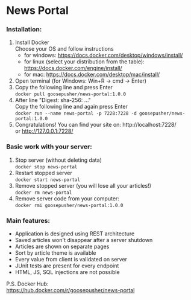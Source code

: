 # News Portal

### Installation:

1) Install Docker\
   Choose your OS and follow instructions
    - for windows:
   https://docs.docker.com/desktop/windows/install/
    - for linux (select your distribution from the table):
   https://docs.docker.com/engine/install/
    - for mac: 
   https://docs.docker.com/desktop/mac/install/
2) Open terminal (for Windows: Win+R -> cmd -> Enter)
3) Copy the following line and press Enter\
`docker pull goosepusher/news-portal:1.0.0`
4) After line "Digest: sha-256: ..."\
Copy the following line and again press Enter \
`docker run --name news-portal -p 7228:7228 -d goosepusher/news-portal:1.0.0`
5) Congratulations! You can find your site on: http://localhost:7228/ \
or http://127.0.0.1:7228/

### Basic work with your server:
1) Stop server (without deleting data)\
`docker stop news-portal`
2) Restart stopped server\
`docker start news-portal`
3) Remove stopped server (you will lose all your articles!)\
`docker rm news-portal`
4) Remove server code from your computer:\
`docker rmi goosepusher/news-portal:1.0.0`

### Main features:
 + Application is designed using REST architecture
 + Saved articles won't disappear after a server shutdown 
 + Articles are shown on separate pages
 + Sort by article theme is available
 + Every value from client is validated on server
 + JUnit tests are present for every endpoint
 + HTML, JS, SQL injections are not possible

P.S. Docker Hub:\
https://hub.docker.com/r/goosepusher/news-portal
